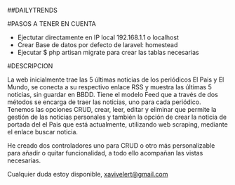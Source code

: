 ##DAILYTRENDS

#PASOS A TENER EN CUENTA

- Ejectutar directamente en IP local 192.168.1.1 o localhost
- Crear Base de datos por defecto de laravel: homestead
- Ejecutar $ php artisan migrate para crear las tablas necesarias

#DESCRIPCION

La web inicialmente trae las 5 últimas noticias de los periódicos El Pais y El Mundo, se conecta a su respectivo enlace RSS y muestra las últimas 5 noticias, sin guardar en BBDD.
Tiene el modelo Feed que a través de dos métodos se encarga de traer las noticias, uno para cada periódico.
Tenemos las opciones CRUD, crear, leer, editar y eliminar que permite la gestión de las noticias personales y también la opción de crear la noticia de portada del el Pais que está actualmente, utilizando web scraping, mediante el enlace buscar noticia.

He creado dos controladores uno para CRUD o otro más personalizable para añadir o quitar funcionalidad, a todo ello acompañan las vistas necesarias.

Cualquier duda estoy disponible, xavivelert@gmail.com